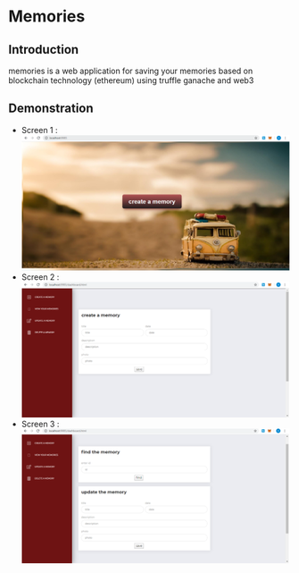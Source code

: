 # Memories
## Introduction
memories is a web application for saving your memories based on blockchain technology (ethereum) using truffle ganache and web3 

## Demonstration
* Screen 1 :
![Image](https://github.com/SafaaKHADIM/memories/blob/master/Screen1.png)
* Screen 2 :
![Image](https://github.com/SafaaKHADIM/memories/blob/master/Screen2.png)
* Screen 3 :
![Image](https://github.com/SafaaKHADIM/memories/blob/master/Screen3.png)
